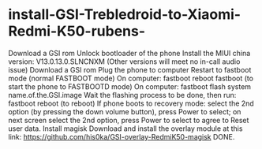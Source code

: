 # install-GSI-Trebledroid-to-Xiaomi-Redmi-K50-rubens-
Download a GSI rom
Unlock bootloader of the phone
Install the MIUI china version: V13.0.13.0.SLNCNXM (Other versions will meet no in-call audio issue)
Download a GSI rom
Plug the phone to computer
Restart to fastboot mode (normal FASTBOOT mode)
On computer: fastboot reboot fastboot (to start the phone to FASTBOOTD mode)
On computer: fastboot flash system name.of.the.GSI.image
Wait the flashing process to be done, then run: fastboot reboot (to reboot)
If phone boots to recovery mode: select the 2nd option (by pressing the down volume button), press Power to select; on next screen select the 2nd option, press Power to select to agree to Reset user data.
Install magisk
Download and install the overlay module at this link: https://github.com/his0ka/GSI-overlay-RedmiK50-magisk
DONE.
